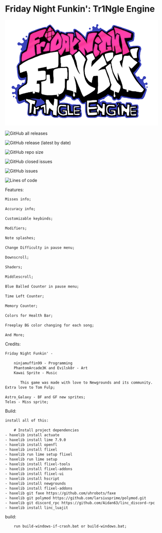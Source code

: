 # Friday Night Funkin': Tr1Ngle Engine

![](assets/preload/images/logoSingle.png)

![GitHub all releases](https://img.shields.io/github/downloads/Tr1NgleDev/Tr1Ngle-Engine/total?style=flat-square) 

![GitHub release (latest by date)](https://img.shields.io/github/v/release/Tr1NgleDev/Tr1Ngle-Engine?label=latest-version&style=flat-square)

![GitHub repo size](https://img.shields.io/github/repo-size/Tr1NgleDev/Tr1Ngle-Engine?style=flat-square)

![GitHub closed issues](https://img.shields.io/github/issues-closed/Tr1NgleDev/Tr1Ngle-Engine?style=flat-square)

![GitHub issues](https://img.shields.io/github/issues/Tr1NgleDev/Tr1Ngle-Engine?style=flat-square)

![Lines of code](https://img.shields.io/tokei/lines/github.com/Tr1NgleDev/Tr1Ngle-Engine?style=flat-square)

Features:
		
	Misses info;
	
	Accuracy info;
		
	Customizable keybinds;

	Modifiers;

	Note splashes;

	Change Difficulty in pause menu;

	Downscroll;

	Shaders;

	Middlescroll;

	Blue Balled Counter in pause menu;

	Time Left Counter;

	Memory Counter;
	
	Colors for Health Bar;

	Freeplay BG color changing for each song;

	And More;


Credits:

	Friday Night Funkin' -

		ninjamuffin99 - Programming
		PhantomArcade3K and Evilsk8r - Art
		Kawai Sprite - Music

	       This game was made with love to Newgrounds and its community. Extra love to Tom Fulp;
	
	Astro_Galaxy - BF and GF new sprites;
	Teles - Miss sprite;

Build:

	install all of this:

		# Install project dependencies
	- haxelib install actuate
  	- haxelib install lime 7.9.0
  	- haxelib install openfl
  	- haxelib install flixel
  	- haxelib run lime setup flixel
  	- haxelib run lime setup
  	- haxelib install flixel-tools
  	- haxelib install flixel-addons
  	- haxelib install flixel-ui
  	- haxelib install hscript
 	- haxelib install newgrounds
  	- haxelib install flixel-addons
 	- haxelib git faxe https://github.com/uhrobots/faxe
  	- haxelib git polymod https://github.com/larsiusprime/polymod.git
  	- haxelib git discord_rpc https://github.com/Aidan63/linc_discord-rpc
  	- haxelib install linc_luajit


build:

  		run build-windows-if-crash.bat or build-windows.bat;